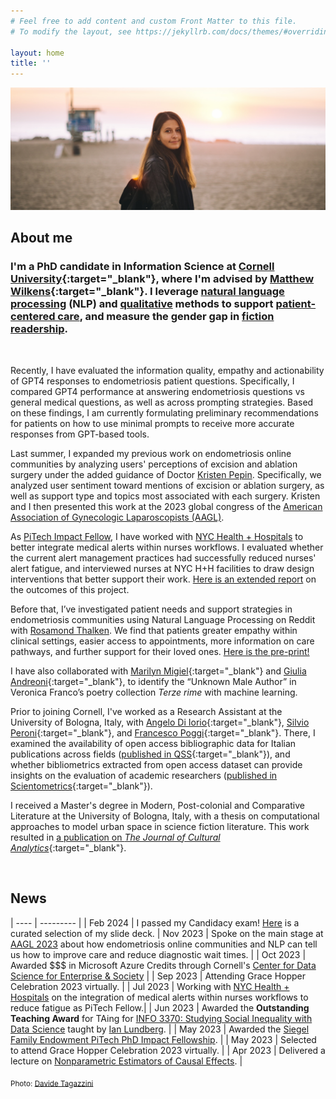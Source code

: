 ```yaml
---
# Feel free to add content and custom Front Matter to this file.
# To modify the layout, see https://jekyllrb.com/docs/themes/#overriding-theme-defaults

layout: home
title: ''
---
```


![A picture of myself at Venice Beach, LA at sunset](/assets/DSC04289%201.png)

## About me

### I'm a PhD candidate in Information Science at [Cornell University](http://infosci.cornell.edu/){:target="_blank"}, where I'm advised by [Matthew Wilkens](https://mattwilkens.com/){:target="_blank"}. I leverage  <u>natural language processing</u> (NLP) and <u>qualitative</u> methods to support <u>patient-centered care</u>, and measure the gender gap in <u>fiction readership</u>. 

<br/>

Recently, I have evaluated the information quality, empathy and actionability of GPT4 responses to endometriosis patient questions. Specifically, I compared GPT4 performance at answering endometriosis questions vs general medical questions, as well as across prompting strategies. Based on these findings, I am currently formulating preliminary recommendations for patients on how to use minimal prompts to receive more accurate responses from GPT-based tools.

 Last summer, I expanded my previous work on endometriosis online communities by analyzing users' perceptions of excision and ablation surgery under the added guidance of Doctor [Kristen Pepin](https://weillcornell.org/kristen-pepin-md-phd). Specifically, we analyzed user sentiment toward mentions of excision or ablation surgery, as well as support type and topics most associated with each surgery. Kristen and I then presented this work at the 2023 global congress of the [American Association of Gynecologic Laparoscopists (AAGL)](aagl.org).

As [PiTech Impact Fellow](https://www.pi.tech.cornell.edu/), I have worked with [NYC Health + Hospitals](https://www.nychealthandhospitals.org/) to better integrate medical alerts within nurses workflows. I evaluated whether the current alert management practices had successfully reduced nurses' alert fatigue, and interviewed nurses at NYC H+H facilities to draw design interventions that better support their work. [Here is an extended report](https://www.pi.tech.cornell.edu/spotlight/federica) on the outcomes of this project.

Before that, I’ve investigated patient needs and support strategies in endometriosis communities using Natural Language Processing on Reddit with [Rosamond Thalken](https://rosamondthalken.com/). We find that patients greater empathy within clinical settings, easier access to appointments, more information on care pathways, and further support for their loved ones. [Here is the pre-print!](https://doi.org/10.1101/2024.02.27.24303445)

I have also collaborated with [Marilyn Migiel](https://romancestudies.cornell.edu/marilyn-migiel){:target="_blank"} and [Giulia Andreoni](https://romancestudies.cornell.edu/giulia-andreoni){:target="_blank"}, to identify the “Unknown Male Author” in Veronica Franco’s poetry collection *Terze rime* with machine learning.

Prior to joining Cornell, I've worked as a Research Assistant at the University of Bologna, Italy, with [Angelo Di Iorio](https://www.unibo.it/sitoweb/angelo.diiorio/en){:target="_blank"}, [Silvio Peroni](https://essepuntato.it/){:target="_blank"}, and [Francesco Poggi](http://personale.unimore.it/rubrica/dettaglio/fpoggi){:target="_blank"}. There, I examined the availability of open access bibliographic data for Italian publications across fields ([published in QSS](https://doi.org/10.1162/qss_a_00203){:target="_blank"}), and whether bibliometrics extracted from open access dataset can provide insights on the evaluation of academic researchers ([published in Scientometrics](https://doi.org/10.1007/s11192-022-04581-6){:target="_blank"}).

I received a Master's degree in Modern, Post-colonial and Comparative Literature at the University of Bologna, Italy, with a thesis on computational approaches to model urban space in science fiction literature. This work resulted in [a publication on _The Journal of Cultural Analytics_](https://doi.org/10.22148/001c.18120){:target="_blank"}.

<br/>

## News

| ---- | --------- |
| Feb 2024 | I passed my Candidacy exam! [Here](https://docs.google.com/presentation/d/1d8zZYhmgq5dP2t8_t4Q6VfFyfcWX_lwrm8XsXvXeulo/edit?usp=sharing) is a curated selection of my slide deck.
| Nov 2023 | Spoke on the main stage at [AAGL 2023](https://congress.aagl.org/) about how endometriosis online communities and NLP can tell us how to improve care and reduce diagnostic wait times. |
| Oct 2023 | Awarded $$$ in Microsoft Azure Credits through Cornell's [Center for Data Science for Enterprise & Society](https://datasciencecenter.cornell.edu/) |
| Sep 2023 | Attending Grace Hopper Celebration 2023 virtually. |
| Jul 2023 | Working with [NYC Health + Hospitals](https://www.nychealthandhospitals.org/) on the integration of medical alerts within nurses workflows to reduce fatigue as PiTech Fellow.|
| Jun 2023 | Awarded the **Outstanding Teaching Award** for TAing for [INFO 3370: Studying Social Inequality with Data Science](https://info3370.github.io/) taught by [Ian Lundberg](https://www.ianlundberg.org/). |
| May 2023 | Awarded the [Siegel Family Endowment PiTech PhD Impact Fellowship](https://www.pi.tech.cornell.edu/). |
| May 2023 | Selected to attend Grace Hopper Celebration 2023 virtually. |
| Apr 2023 | Delivered a lecture on [Nonparametric Estimators of Causal Effects](https://info3370.github.io/sp23/lessonplans/8c/). |


<sub>Photo: [Davide Tagazzini](https://www.instagram.com/tagazd/)</sub>